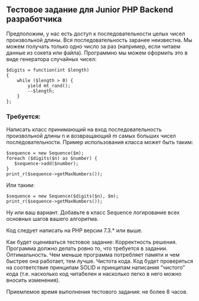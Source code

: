 ## Тестовое задание для Junior PHP Backend разработчика

Предположим, у нас есть доступ к последовательности целых чисел произвольной длины. Вся последовательность заранее неизвестна. Мы можем получать только одно число за раз (например, если читаем данные из сокета или файла). Программно мы можем оформить это в виде генератора случайных чисел:

```
$digits = function(int $length)
{
    while ($length > 0) {
        yield mt_rand();
        --$length;
    }
};
```
### Требуется:
Написать класс принимающий на вход последовательность произвольной длины n и возвращающий m самых больших чисел последовательности. Пример использования класса может быть таким:
```
$sequence = new Sequence($m);
foreach ($digits($n) as $number) {
   $sequence->add($number);
}
print_r($sequence->getMaxNumbers());
```
Или таким:
```
$sequence = new Sequence($digits($n), $m);
print_r($sequence->getMaxNumbers());
```
Ну или ваш вариант.
Добавьте в класс Sequence логирование всех основных шагов вашего алгоритма.

Код следует написать на PHP версии 7.3.* или выше.

Как будет оцениваться тестовое задание:
Корректность решения. Программа должно делать ровно то, что требуется в задании.
Оптимальность. Чем меньше программа потребляет памяти и чем быстрее она работает, тем лучше.
Чистота кода. Код будет проверяться на соответствие принципам SOLID и принципам написания “чистого” кода (т.е. насколько код читабелен и насколько легко в него можно вносить изменения).

Приемлемое время выполнения тестового задания: не более 8 часов.
